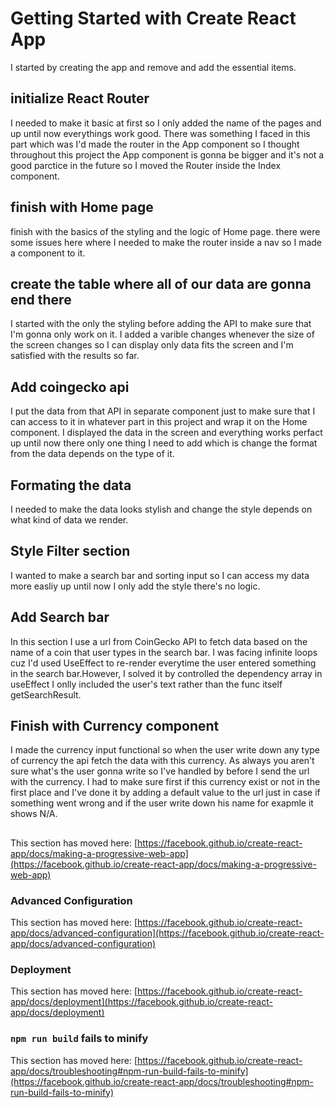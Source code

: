 # Getting Started with Create React App

I started by creating the app and remove and add the essential items.

## initialize React Router

I needed to make it basic at first so I only added the name of the pages and up until now everythings work good.
There was something I faced in this part which was I'd made the router in the App component so I thought throughout this project the App component is gonna be bigger and it's not a good parctice in the future so I moved the Router inside the Index component.

## finish with Home page

finish with the basics of the styling and the logic of Home page.
there were some issues here where I needed to make the router inside a nav so I made a component to it.

## create the table where all of our data are gonna end there

I started with the only the styling before adding the API to make sure that I'm gonna only work on it.
I added a varible changes whenever the size of the screen changes so I can display only data fits the screen and I'm satisfied with the results so far.

## Add coingecko api

I put the data from that API in separate component just to make sure that I can access to it in whatever part in this project and wrap it on the Home component.
I displayed the data in the screen and everything works perfact up until now there only one thing I need to add which is change the format from the data depends on the type of it.

## Formating the data 

I needed to make the data looks stylish and change the style depends on what kind of data we render.

## Style Filter section

I wanted to make a search bar and sorting input so I can access my data more easliy up until now I only add the style there's no logic.

## Add Search bar

In this section I use a url from CoinGecko API to fetch data based on the name of a coin that user types in the search bar.
I was facing infinite loops cuz I'd used UseEffect to re-render everytime the user entered something in the search bar.However, I solved it by controlled the dependency array in useEffect I onlly included the user's text rather than the func itself getSearchResult.

## Finish with Currency component

I made the currency input functional so when the user write down any type of currency the api fetch the data with this currency.
As always you aren't sure what's the user gonna write so I've handled by before I send the url with the currency. I had to make sure first if this currency exist or not in the first place and I've done it by adding a default value to the url just in case if something went wrong and if the user write down his name for exapmle it shows N/A.

## 

This section has moved here: [https://facebook.github.io/create-react-app/docs/making-a-progressive-web-app](https://facebook.github.io/create-react-app/docs/making-a-progressive-web-app)

### Advanced Configuration

This section has moved here: [https://facebook.github.io/create-react-app/docs/advanced-configuration](https://facebook.github.io/create-react-app/docs/advanced-configuration)

### Deployment

This section has moved here: [https://facebook.github.io/create-react-app/docs/deployment](https://facebook.github.io/create-react-app/docs/deployment)

### `npm run build` fails to minify

This section has moved here: [https://facebook.github.io/create-react-app/docs/troubleshooting#npm-run-build-fails-to-minify](https://facebook.github.io/create-react-app/docs/troubleshooting#npm-run-build-fails-to-minify)
